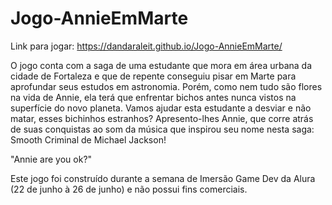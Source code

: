 # Jogo-AnnieEmMarte

Link para jogar: https://dandaraleit.github.io/Jogo-AnnieEmMarte/

O jogo conta com a saga de uma estudante que mora em área urbana da cidade de Fortaleza e que de repente conseguiu pisar em Marte para aprofundar seus estudos em astronomia. Porém, como nem tudo são flores na vida de Annie, ela terá que enfrentar bichos antes nunca vistos na superfície do novo planeta. Vamos ajudar esta estudante a desviar e não matar, esses bichinhos estranhos? Apresento-lhes Annie, que corre atrás de suas conquistas ao som da música que inspirou seu nome nesta saga: Smooth Criminal de Michael Jackson!

"Annie are you ok?"

Este jogo foi construído durante a semana de Imersão Game Dev da Alura (22 de junho à 26 de junho) e não possui fins comerciais.
